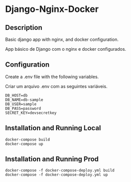 # Django-Nginx-Docker


## Description

Basic django app with nginx, and docker configuration.

App básico de Django com o nginx e docker configurados.

## Configuration

Create a .env file with the following variables.

Criar um arquivo .env com as seguintes variáveis.

```
DB_HOST=db
DB_NAME=db-sample
DB_USER=sample
DB_PASS=password
SECRET_KEY=devsecretkey
```

## Installation and Running Local
```
docker-compose build
docker-compose up
```

## Installation and Running Prod
```
docker-compose -f docker-compose-deploy.yml build
docker-compose -f docker-compose-deploy.yml up
```
